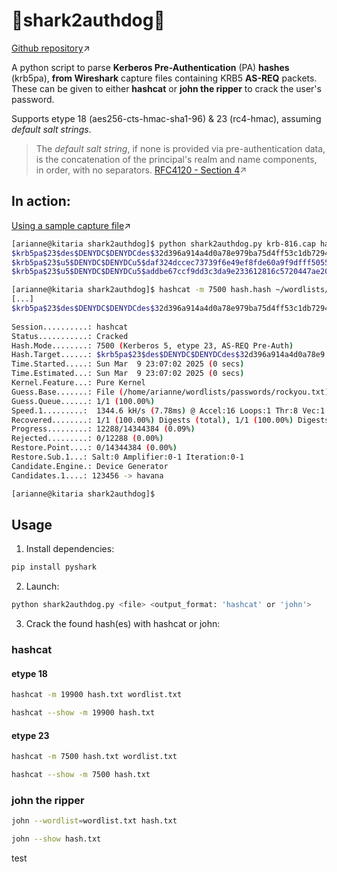 # 🦈shark2authdog🌭

[Github repository](https://github.com/ariannelafraise/kerberos-hash-parser)↗

A python script to parse **Kerberos Pre-Authentication** (PA) **hashes** (krb5pa), **from Wireshark** capture files containing KRB5 **AS-REQ** packets. These can be given to either **hashcat** or **john the ripper** to crack the user's password.

Supports etype 18 (aes256-cts-hmac-sha1-96) & 23 (rc4-hmac), assuming *default salt strings*.

>The *default salt string*, if none is provided via pre-authentication data, is the concatenation of the principal's realm and name components, in order, with no separators.
[RFC4120 - Section 4](https://datatracker.ietf.org/doc/html/rfc4120#section-4)↗
## In action:

[Using a sample capture file](https://wiki.wireshark.org/SampleCaptures#kerberos-and-keytab-file-for-decryption)↗
```bash
[arianne@kitaria shark2authdog]$ python shark2authdog.py krb-816.cap hashcat
$krb5pa$23$des$DENYDC$DENYDCdes$32d396a914a4d0a78e979ba75d4ff53c1db7294141760fee05e434c12ecf8d5b9aa5839e09a2244893aff5f384f79c37883f154a
$krb5pa$23$u5$DENYDC$DENYDCu5$daf324dccec73739f6e49ef8fde60a9f9dfff50551ff5a7e969c6e395f18b842fb17c3b503df3025ab5a9dfc3031e893c4002008
$krb5pa$23$u5$DENYDC$DENYDCu5$addbe67ccf9dd3c3da9e233612816c5720447ae202cfe7a84a719e1ef70b93bcef49786f71319a93d60531fcb443f7e96039f540

[arianne@kitaria shark2authdog]$ hashcat -m 7500 hash.hash ~/wordlists/passwords/rockyou.txt
[...]
$krb5pa$23$des$DENYDC$DENYDCdes$32d396a914a4d0a78e979ba75d4ff53c1db7294141760fee05e434c12ecf8d5b9aa5839e09a2244893aff5f384f79c37883f154a:123
                                                          
Session..........: hashcat
Status...........: Cracked
Hash.Mode........: 7500 (Kerberos 5, etype 23, AS-REQ Pre-Auth)
Hash.Target......: $krb5pa$23$des$DENYDC$DENYDCdes$32d396a914a4d0a78e9...3f154a
Time.Started.....: Sun Mar  9 23:07:02 2025 (0 secs)
Time.Estimated...: Sun Mar  9 23:07:02 2025 (0 secs)
Kernel.Feature...: Pure Kernel
Guess.Base.......: File (/home/arianne/wordlists/passwords/rockyou.txt)
Guess.Queue......: 1/1 (100.00%)
Speed.1.........:  1344.6 kH/s (7.78ms) @ Accel:16 Loops:1 Thr:8 Vec:1
Recovered........: 1/1 (100.00%) Digests (total), 1/1 (100.00%) Digests (new)
Progress.........: 12288/14344384 (0.09%)
Rejected.........: 0/12288 (0.00%)
Restore.Point....: 0/14344384 (0.00%)
Restore.Sub.1...: Salt:0 Amplifier:0-1 Iteration:0-1
Candidate.Engine.: Device Generator
Candidates.1....: 123456 -> havana

[arianne@kitaria shark2authdog]$
```
## Usage

1. Install dependencies:
```bash
pip install pyshark
```
2. Launch:
```bash
python shark2authdog.py <file> <output_format: 'hashcat' or 'john'>
```
3. Crack the found hash(es) with hashcat or john:

### hashcat
#### etype 18
```bash
hashcat -m 19900 hash.txt wordlist.txt
```

```bash
hashcat --show -m 19900 hash.txt
```
#### etype 23
```bash
hashcat -m 7500 hash.txt wordlist.txt
```

```bash
hashcat --show -m 7500 hash.txt
```

### john the ripper
```bash
john --wordlist=wordlist.txt hash.txt
```
```bash
john --show hash.txt
```
test
